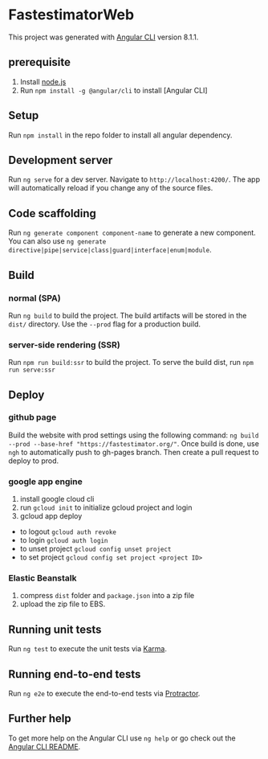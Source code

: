 # FastestimatorWeb

This project was generated with [Angular CLI](https://github.com/angular/angular-cli) version 8.1.1.

## prerequisite

1. Install [node.js](https://nodejs.org/en/)
2. Run `npm install -g @angular/cli` to install [Angular CLI]

## Setup

Run `npm install` in the repo folder to install all angular dependency.

## Development server

Run `ng serve` for a dev server. Navigate to `http://localhost:4200/`. The app will automatically reload if you change any of the source files.

## Code scaffolding

Run `ng generate component component-name` to generate a new component. You can also use `ng generate directive|pipe|service|class|guard|interface|enum|module`.

## Build

### normal (SPA)
Run `ng build` to build the project. The build artifacts will be stored in the `dist/` directory. Use the `--prod` flag for a production build.

### server-side rendering (SSR)
Run `npm run build:ssr` to build the project. To serve the build dist, run `npm run serve:ssr`

## Deploy

### github page

Build the website with prod settings using the following command: `ng build --prod --base-href "https://fastestimator.org/"`.
Once build is done, use `ngh` to automatically push to gh-pages branch. Then create a pull request to deploy to prod.

### google app engine

1. install google cloud cli
2. run `gcloud init` to initialize gcloud project and login
3. gcloud app deploy

* to logout `gcloud auth revoke`
* to login `gcloud auth login`
* to unset project `gcloud config unset project`
* to set project `gcloud config set project <project ID>`

### Elastic Beanstalk
1. compress `dist` folder and `package.json` into a zip file
2. upload the zip file to EBS.


## Running unit tests

Run `ng test` to execute the unit tests via [Karma](https://karma-runner.github.io).

## Running end-to-end tests

Run `ng e2e` to execute the end-to-end tests via [Protractor](http://www.protractortest.org/).

## Further help

To get more help on the Angular CLI use `ng help` or go check out the [Angular CLI README](https://github.com/angular/angular-cli/blob/master/README.md).

